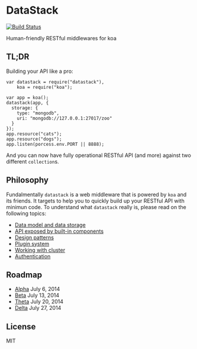 # DataStack

[![Build Status](https://travis-ci.org/RobinQu/datastack.svg?branch=master)](https://travis-ci.org/RobinQu/datastack)

Human-friendly RESTful middlewares for koa

## TL;DR

Building your API like a pro:


    var datastack = require("datastack"),
        koa = require("koa");

    var app = koa();
    datastack(app, {
      storage: {
        type: "mongodb",
        uri: "mongodb://127.0.0.1:27017/zoo"
      }
    });
    app.resource("cats");
    app.resource("dogs");
    app.listen(porcess.env.PORT || 8888);


And you can now have fully operational RESTful API (and more) against two different `collection`s.


## Philosophy

Fundalmentally `datastack` is a web middleware that is powered by `koa` and its friends. It targets to help you to quickly build up your RESTful API with minimun code. To understand what `datastack` really is, please read on the following topics:

* [Data model and data storage](/doc/data_model_and_storage.md)
* [API exposed by built-in components](/doc/builtin_api.md)
* [Design patterns](/doc/patterns.md)
* [Plugin system](/doc/plugin.md)
* [Working with cluster](/doc/cluster.md)
* [Authentication](/doc/auth.md)

## Roadmap

* [Alpha](https://github.com/RobinQu/datastack/issues?milestone=1&state=open) July 6, 2014
* [Beta](https://github.com/RobinQu/datastack/issues?milestone=2&state=open) July 13, 2014
* [Theta](https://github.com/RobinQu/datastack/issues?milestone=3&state=open) July 20, 2014
* [Delta](https://github.com/RobinQu/datastack/issues?milestone=4&state=open) July 27, 2014

## License

MIT